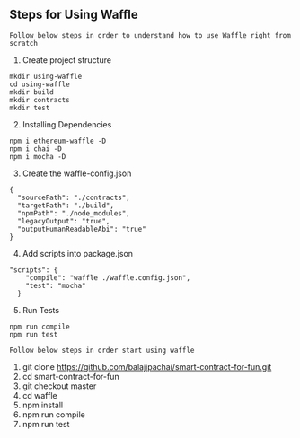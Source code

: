 ## Steps for Using Waffle

`Follow below steps in order to understand how to use Waffle right from scratch`

1. Create project structure

```
mkdir using-waffle
cd using-waffle
mkdir build
mkdir contracts
mkdir test
```

2. Installing Dependencies

```
npm i ethereum-waffle -D
npm i chai -D
npm i mocha -D
```

3. Create the waffle-config.json

```
{
  "sourcePath": "./contracts",
  "targetPath": "./build",
  "npmPath": "./node_modules",
  "legacyOutput": "true",
  "outputHumanReadableAbi": "true"
}
```

4. Add scripts into package.json

```
"scripts": {
    "compile": "waffle ./waffle.config.json",
    "test": "mocha"
  }
```

5. Run Tests

```
npm run compile
npm run test
```

`Follow below steps in order start using waffle`

1. git clone https://github.com/balajipachai/smart-contract-for-fun.git
2. cd smart-contract-for-fun
3. git checkout master
4. cd waffle
5. npm install
6. npm run compile
7. npm run test
